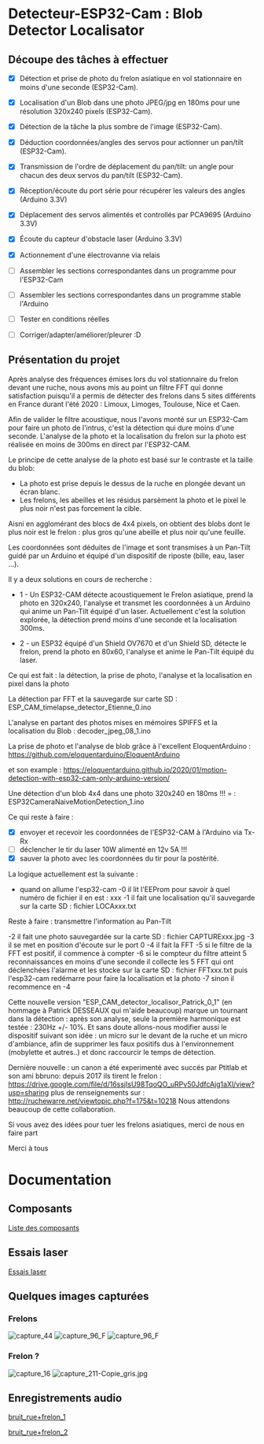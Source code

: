 # Detecteur-ESP32-Cam : Blob Detector Localisator


## Découpe des tâches à effectuer

- [x] Détection et prise de photo du frelon asiatique en vol stationnaire en moins d'une seconde (ESP32-Cam).

- [x] Localisation d'un Blob dans une photo JPEG/jpg en 180ms pour une résolution 320x240 pixels (ESP32-Cam).

- [x] Détection de la tâche la plus sombre de l'image (ESP32-Cam).

- [x] Déduction coordonnées/angles des servos pour actionner un pan/tilt (ESP32-Cam).

- [x] Transmission de l'ordre de déplacement du pan/tilt: un angle pour chacun des deux servos du pan/tilt (ESP32-Cam).

- [x] Réception/écoute du port série pour récupérer les valeurs des angles (Arduino 3.3V)

- [x] Déplacement des servos alimentés et controllés par PCA9695 (Arduino 3.3V)

- [x] Écoute du capteur d'obstacle laser (Arduino 3.3V)

- [x] Actionnement d'une électrovanne via relais

- [ ] Assembler les sections correspondantes dans un programme pour l'ESP32-Cam

- [ ] Assembler les sections correspondantes dans un programme stable l'Arduino

- [ ] Tester en conditions réelles

- [ ] Corriger/adapter/améliorer/pleurer :D


## Présentation du projet

Après analyse des fréquences émises lors du vol stationnaire du frelon devant une ruche,
nous avons mis au point un filtre FFT qui donne satisfaction puisqu'il a permis de détecter des frelons dans 5 sites différents en France durant l'été 2020 : Limoux, Limoges, Toulouse, Nice et Caen.

Afin de valider le filtre acoustique, nous l'avons monté sur un ESP32-Cam pour faire un photo de l'intrus, c'est la détection qui dure moins d'une seconde.
L'analyse de la photo et la localisation du frelon sur la photo est réalisée en moins de 300ms en direct par l'ESP32-CAM.

Le principe de cette analyse de la photo est basé sur le contraste et la taille du blob:
- La photo est prise depuis le dessus de la ruche en plongée devant un écran blanc.
- Les frelons, les abeilles et les résidus parsèment la photo et le pixel le plus noir n'est pas forcement la cible.

Aisni en agglomérant des blocs de 4x4 pixels, on obtient des blobs dont le plus noir est le frelon :
plus gros qu'une abeille et plus noir qu'une feuille.

Les coordonnées sont déduites de l'image et sont transmises à un Pan-Tilt guidé par un Arduino et équipé d'un dispositif de riposte (bille, eau, laser ...).

Il y a deux solutions en cours de recherche :

- 1 -  Un ESP32-CAM détecte acoustiquement le Frelon asiatique, prend la photo en 320x240, l'analyse et transmet les coordonnées à un Arduino qui anime un Pan-Tilt équipé d'un laser. Actuellement c'est la solution explorée, la détection prend moins d'une seconde et la localisation 300ms.

- 2 - un ESP32 équipé d'un Shield OV7670 et d'un Shield SD, détecte le frelon, prend la photo en 80x60, l'analyse et anime le Pan-Tilt équipé du laser.

Ce qui est fait : la détection, la prise de photo, l'analyse et la localisation en pixel dans la photo

La détection par FFT et la sauvegarde sur carte SD : ESP_CAM_timelapse_detector_Etienne_0.ino

L'analyse en partant des photos mises en mémoires SPIFFS et la localisation du Blob : decoder_jpeg_08_1.ino

La prise de photo et l'analyse de blob grâce à l'excellent EloquentArduino :
https://github.com/eloquentarduino/EloquentArduino

et son example : https://eloquentarduino.github.io/2020/01/motion-detection-with-esp32-cam-only-arduino-version/

Une détection d'un blob 4x4 dans une photo 320x240 en 180ms !!! = : ESP32CameraNaiveMotionDetection_1.ino

Ce qui reste à faire :
- [x] envoyer et recevoir les coordonnées  de l'ESP32-CAM à l'Arduino via Tx-Rx
- [ ] déclencher le tir du laser 10W alimenté en 12v 5A !!!
- [x] sauver la photo avec les coordonnées du tir pour la postérité.

La logique actuellement est la suivante :
- quand on allume l'esp32-cam
   -0 il lit l'EEProm pour savoir à quel numéro de fichier il en est : xxx
   -1 il fait une localisation qu'il sauvegarde sur la carte SD : fichier LOCAxxx.txt

 Reste à faire : transmettre l'information au Pan-Tilt

   -2 il fait une photo sauvegardée sur la carte SD : fichier CAPTURExxx.jpg
   -3 il se met en position d'écoute sur le port 0
   -4 il fait la FFT
   -5 si le filtre de la FFT est positif, il commence à compter
   -6 si le compteur du filtre atteint 5 reconnaissances en moins d'une seconde
        il collecte les 5 FFT qui ont déclenchées l'alarme et les stocke sur la carte SD : fichier FFTxxx.txt
        puis l'esp32-cam redémarre pour faire la localisation et la photo
   -7 sinon il recommence en -4


Cette nouvelle version "ESP_CAM_detector_localisor_Patrick_0_1" (en hommage à Patrick DESSEAUX qui m'aide beaucoup)
marque un tournant dans la détection : après son analyse, seule la première harmonique est testée : 230Hz +/- 10%.
Et sans doute allons-nous modifier aussi le dispositif suivant son idée : un micro sur le devant de la ruche et un micro d'ambiance,
afin de supprimer les faux positifs dus à l'environnement (mobylette et autres..) et donc raccourcir le temps de détection.

Dernière nouvelle : un canon a été experimenté avec succés par Ptitlab et son ami bbruno:
 depuis 2017 ils tirent le frelon :  https://drive.google.com/file/d/16ssjIsU98TqoQO_uRPv50JdfcAjg1aXl/view?usp=sharing
 plus de renseignements sur : http://ruchewarre.net/viewtopic.php?f=175&t=10218
Nous attendons beaucoup de cette collaboration.

Si vous avez des idées pour tuer les frelons asiatiques, merci de nous en faire part

Merci à tous

# Documentation

## Composants

[Liste des composants](documentation/Composants.md)


## Essais laser
[Essais laser](documentation/Laser.md)

## Quelques images capturées

### Frelons
![capture_44](capture_44.jpg?raw=true "capture_44")
![capture_96_F](capture_96_F.JPG?raw=true "capture_96_F")
![capture_96_F](capture_96_F.JPG?raw=true "capture_96_F")


### Frelon ?
![capture_16](capture_16.jpg?raw=true "capture_16")
![capture_211-Copie_gris.jpg](capture_211-Copie_gris.jpg?raw=true "capture_211-Copie_gris.jpg")




## Enregistrements audio

[bruit_rue+frelon_1](Son-2019-08-16-09-39_bruit_rue+frelon_1.wav)



[bruit_rue+frelon_2](Son-2019-08-16-09-39_bruit_rue+frelon_2.wav)